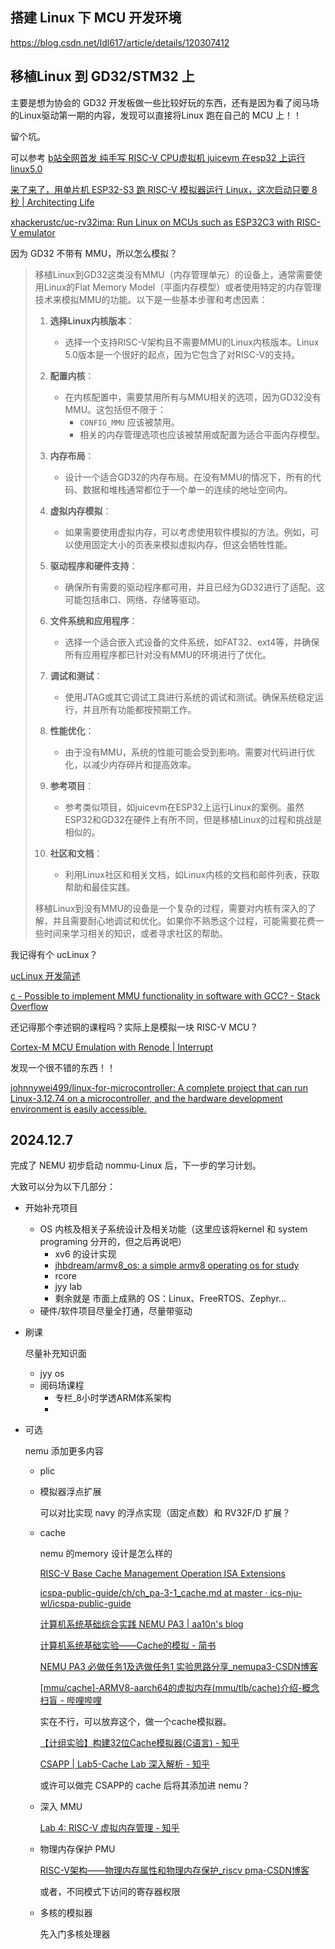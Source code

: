 ## 搭建 Linux 下 MCU 开发环境

https://blog.csdn.net/ldl617/article/details/120307412





## 移植Linux 到 GD32/STM32 上

主要是想为协会的 GD32 开发板做一些比较好玩的东西，还有是因为看了阅马场的Linux驱动第一期的内容，发现可以直接将Linux 跑在自己的 MCU 上！！

留个坑。

可以参考 [b站全网首发 纯手写 RISC-V CPU虚拟机 juicevm 在esp32 上运行linux5.0](https://www.bilibili.com/video/BV11b4y167Z6/?spm_id_from=333.1387.homepage.video_card.click&vd_source=ecc99d78ae961113010161a48a475a35)

[来了来了，用单片机 ESP32-S3 跑 RISC-V 模拟器运行 Linux，这次启动只要 8 秒 | Architecting Life](https://xujiwei.com/blog/2024/08/run-linux-on-esp32s3/)

[xhackerustc/uc-rv32ima: Run Linux on MCUs such as ESP32C3 with RISC-V emulator](https://github.com/xhackerustc/uc-rv32ima)



因为 GD32 不带有 MMU，所以怎么模拟？

> 移植Linux到GD32这类没有MMU（内存管理单元）的设备上，通常需要使用Linux的Flat Memory Model（平面内存模型）或者使用特定的内存管理技术来模拟MMU的功能。以下是一些基本步骤和考虑因素：
>
> 1. **选择Linux内核版本**：
>    - 选择一个支持RISC-V架构且不需要MMU的Linux内核版本。Linux 5.0版本是一个很好的起点，因为它包含了对RISC-V的支持。
>
> 2. **配置内核**：
>    - 在内核配置中，需要禁用所有与MMU相关的选项，因为GD32没有MMU。这包括但不限于：
>      - `CONFIG_MMU` 应该被禁用。
>      - 相关的内存管理选项也应该被禁用或配置为适合平面内存模型。
>
> 3. **内存布局**：
>    - 设计一个适合GD32的内存布局。在没有MMU的情况下，所有的代码、数据和堆栈通常都位于一个单一的连续的地址空间内。
>
> 4. **虚拟内存模拟**：
>    - 如果需要使用虚拟内存，可以考虑使用软件模拟的方法。例如，可以使用固定大小的页表来模拟虚拟内存，但这会牺牲性能。
>
> 5. **驱动程序和硬件支持**：
>    - 确保所有需要的驱动程序都可用，并且已经为GD32进行了适配。这可能包括串口、网络、存储等驱动。
>
> 6. **文件系统和应用程序**：
>    - 选择一个适合嵌入式设备的文件系统，如FAT32、ext4等，并确保所有应用程序都已针对没有MMU的环境进行了优化。
>
> 7. **调试和测试**：
>    - 使用JTAG或其它调试工具进行系统的调试和测试。确保系统稳定运行，并且所有功能都按预期工作。
>
> 8. **性能优化**：
>    - 由于没有MMU，系统的性能可能会受到影响。需要对代码进行优化，以减少内存碎片和提高效率。
>
> 9. **参考项目**：
>    - 参考类似项目，如juicevm在ESP32上运行Linux的案例。虽然ESP32和GD32在硬件上有所不同，但是移植Linux的过程和挑战是相似的。
>
> 10. **社区和文档**：
>     - 利用Linux社区和相关文档，如Linux内核的文档和邮件列表，获取帮助和最佳实践。
>
> 移植Linux到没有MMU的设备是一个复杂的过程，需要对内核有深入的了解，并且需要耐心地调试和优化。如果你不熟悉这个过程，可能需要花费一些时间来学习相关的知识，或者寻求社区的帮助。



我记得有个 ucLinux？

[ucLinux 开发简述](https://www.bilibili.com/video/BV1tySFY2EyE/?spm_id_from=333.1387.homepage.video_card.click&vd_source=ecc99d78ae961113010161a48a475a35)



[c - Possible to implement MMU functionality in software with GCC? - Stack Overflow](https://stackoverflow.com/questions/74847127/possible-to-implement-mmu-functionality-in-software-with-gcc)





还记得那个李述铜的课程吗？实际上是模拟一块 RISC-V MCU？

[Cortex-M MCU Emulation with Renode | Interrupt](https://interrupt.memfault.com/blog/intro-to-renode#what-is-renode)





发现一个很不错的东西！！

[johnnywei499/linux-for-microcontroller: A complete project that can run Linux-3.12.74 on a microcontroller, and the hardware development environment is easily accessible.](https://github.com/johnnywei499/linux-for-microcontroller)





## 2024.12.7

完成了 NEMU 初步启动 nommu-Linux 后，下一步的学习计划。

大致可以分为以下几部分：

- 开始补充项目

    - OS 内核及相关子系统设计及相关功能（这里应该将kernel 和 system programing 分开的，但之后再说吧）
        - xv6 的设计实现
        - [jhbdream/armv8_os: a simple armv8 operating os for study](https://github.com/jhbdream/armv8_os)
        - rcore
        - jyy lab
        - 剩余就是 市面上成熟的 OS：Linux、FreeRTOS、Zephyr...
    - 硬件/软件项目尽量全打通，尽量带驱动

- 刷课

    尽量补充知识面

    - jyy os
    - 阅码场课程
        - 专栏_8小时学透ARM体系架构
        - 





- 可选

    nemu 添加更多内容

    - plic

    - 模拟器浮点扩展

        可以对比实现 navy 的浮点实现（固定点数）和 RV32F/D 扩展？

    - cache

        nemu 的memory 设计是怎么样的

        [RISC-V Base Cache Management Operation ISA Extensions](https://lists.riscv.org/g/tech-cmo-archived-2022/attachment/865/0/cmobase-v0.5.1.pdf)

        [icspa-public-guide/ch/ch_pa-3-1_cache.md at master · ics-nju-wl/icspa-public-guide](https://github.com/ics-nju-wl/icspa-public-guide/blob/master/ch/ch_pa-3-1_cache.md)

        [计算机系统基础综合实践 NEMU PA3 | aa10n's blog](https://aa10n.github.io/计算机系统基础/NEMUPA3/)

        [计算机系统基础实验——Cache的模拟 - 简书](https://www.jianshu.com/p/90019724f95e)

        [NEMU PA3 必做任务1及选做任务1 实验思路分享_nemupa3-CSDN博客](https://blog.csdn.net/Kingwell_/article/details/142312585)

        [[mmu/cache\]-ARMV8-aarch64的虚拟内存(mmu/tlb/cache)介绍-概念扫盲 - 哔哩哔哩](https://www.bilibili.com/read/cv33615873/?opus_fallback=1)

        实在不行，可以放弃这个，做一个cache模拟器。

        [【计组实验】构建32位Cache模拟器(C语言) - 知乎](https://zhuanlan.zhihu.com/p/637144163)

        [CSAPP | Lab5-Cache Lab 深入解析 - 知乎](https://zhuanlan.zhihu.com/p/484657229)

        或许可以做完 CSAPP的 cache 后将其添加进 nemu？

    - 深入 MMU

        [Lab 4: RISC-V 虚拟内存管理 - 知乎](https://zhuanlan.zhihu.com/p/456799846)

    - 物理内存保护 PMU

        [RISC-V架构——物理内存属性和物理内存保护_riscv pma-CSDN博客](https://blog.csdn.net/weixin_42031299/article/details/133892479)
    
        或者，不同模式下访问的寄存器权限
    
    - 多核的模拟器
    
        先入门多核处理器









